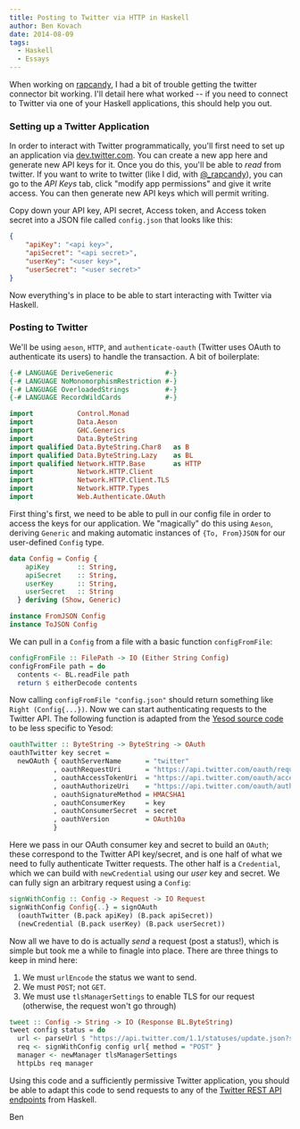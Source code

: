 ```yaml
---
title: Posting to Twitter via HTTP in Haskell
author: Ben Kovach
date: 2014-08-09
tags:
  - Haskell
  - Essays
---
```


When working on [rapcandy](https://twitter.com/_rapcandy), I had a bit of trouble getting the twitter connector bit working. I'll detail here what worked -- if you need to connect to Twitter via one of your Haskell applications, this should help you out.

### Setting up a Twitter Application

In order to interact with Twitter programmatically, you'll first need to set up an application via [dev.twitter.com](http://dev.twitter.com). You can create a new app here and generate new API keys for it. Once you do this, you'll be able to *read* from twitter. If you want to write to twitter (like I did, with [\@_rapcandy](https://twitter.com/_rapcandy)), you can go to the *API Keys* tab, click "modify app permissions" and give it write access. You can then generate new API keys which will permit writing. 

Copy down your API key, API secret, Access token, and Access token secret into a JSON file called `config.json` that looks like this:

```json
{
    "apiKey": "<api key>",
    "apiSecret": "<api secret>",
    "userKey": "<user key>",
    "userSecret": "<user secret>"
}
```

Now everything's in place to be able to start interacting with Twitter via Haskell.


### Posting to Twitter

We'll be using `aeson`, `HTTP`, and `authenticate-oauth` (Twitter uses OAuth to authenticate its users) to handle the transaction. A bit of boilerplate:

```haskell
{-# LANGUAGE DeriveGeneric             #-}
{-# LANGUAGE NoMonomorphismRestriction #-}
{-# LANGUAGE OverloadedStrings         #-}
{-# LANGUAGE RecordWildCards           #-}

import           Control.Monad
import           Data.Aeson
import           GHC.Generics
import           Data.ByteString
import qualified Data.ByteString.Char8   as B
import qualified Data.ByteString.Lazy    as BL
import qualified Network.HTTP.Base       as HTTP
import           Network.HTTP.Client
import           Network.HTTP.Client.TLS
import           Network.HTTP.Types
import           Web.Authenticate.OAuth
```

First thing's first, we need to be able to pull in our config file in order to access the keys for our application. We "magically" do this using `Aeson`, deriving `Generic` and making automatic instances of `{To, From}JSON` for our user-defined `Config` type.

```haskell
data Config = Config {
    apiKey       :: String,
    apiSecret    :: String,
    userKey      :: String,
    userSecret   :: String
  } deriving (Show, Generic)

instance FromJSON Config
instance ToJSON Config
```

We can pull in a `Config` from a file with a basic function `configFromFile`:

```haskell
configFromFile :: FilePath -> IO (Either String Config)
configFromFile path = do
  contents <- BL.readFile path
  return $ eitherDecode contents
```

Now calling `configFromFile "config.json"` should return something like `Right (Config{...})`. Now we can start authenticating requests to the Twitter API. The following function is adapted from the [Yesod source code](http://hackage.haskell.org/package/yesod-auth-0.7.2/docs/src/Yesod-Auth-OAuth.html) to be less specific to Yesod:

```haskell
oauthTwitter :: ByteString -> ByteString -> OAuth
oauthTwitter key secret =
  newOAuth { oauthServerName      = "twitter"
           , oauthRequestUri      = "https://api.twitter.com/oauth/request_token"
           , oauthAccessTokenUri  = "https://api.twitter.com/oauth/access_token"
           , oauthAuthorizeUri    = "https://api.twitter.com/oauth/authorize"
           , oauthSignatureMethod = HMACSHA1
           , oauthConsumerKey     = key
           , oauthConsumerSecret  = secret
           , oauthVersion         = OAuth10a
           }
```

Here we pass in our OAuth consumer key and secret to build an `OAuth`; these correspond to the Twitter API key/secret, and is one half of what we need to fully authenticate Twitter requests. The other half is a `Credential`, which we can build with `newCredential` using our *user* key and secret. We can fully sign an arbitrary request using a `Config`: 

```haskell
signWithConfig :: Config -> Request -> IO Request
signWithConfig Config{..} = signOAuth
  (oauthTwitter (B.pack apiKey) (B.pack apiSecret))
  (newCredential (B.pack userKey) (B.pack userSecret))
```

Now all we have to do is actually *send* a request (post a status!), which is simple but took me a while to finagle into place. There are three things to keep in mind here:

1. We must `urlEncode` the status we want to send.
2. We must `POST`; not `GET`.
3. We must use `tlsManagerSettings` to enable TLS for our request (otherwise, the request won't go through)

```haskell
tweet :: Config -> String -> IO (Response BL.ByteString)
tweet config status = do
  url <- parseUrl $ "https://api.twitter.com/1.1/statuses/update.json?status=" ++ HTTP.urlEncode status
  req <- signWithConfig config url{ method = "POST" }
  manager <- newManager tlsManagerSettings
  httpLbs req manager
```

Using this code and a sufficiently permissive Twitter application, you should be able to adapt this code to send requests to any of the [Twitter REST API endpoints](https://dev.twitter.com/docs/api/1.1) from Haskell.

Ben
